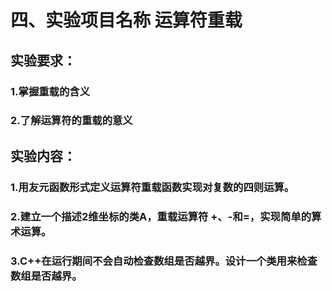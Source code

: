# 四、实验项目名称     运算符重载
## 实验要求：
### 1.掌握重载的含义
### 2.了解运算符的重载的意义
## 实验内容： 
### 1.用友元函数形式定义运算符重载函数实现对复数的四则运算。
### 2.建立一个描述2维坐标的类A，重载运算符 +、-和=，实现简单的算术运算。
### 3.C++在运行期间不会自动检查数组是否越界。设计一个类用来检查数组是否越界。

